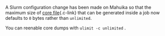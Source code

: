 A Slurm configuration change has been made on Mahuika so that the 
maximum size of [core
file](https://support.nesi.org.nz/hc/en-gb/articles/360001584875-What-is-a-core-file-){.c-link} that
can be generated inside a job now defaults to `0` bytes rather
than `unlimited`. 

You can reenable core dumps with `ulimit -c unlimited` .
